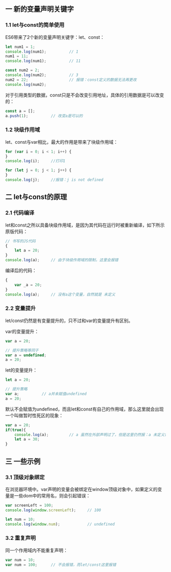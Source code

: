 ## 一 新的变量声明关键字

### 1.1 let与const的简单使用

ES6带来了2个新的变量声明关键字：let、const：
```js
let num1 = 1;
console.log(num1);          // 1
num1 = 11;
console.log(num1);          // 11

const num2 = 2;
console.log(num2);          // 3
num2 = 22;                  // 报错：const定义的数据无法再更改
console.log(num2);
```

对于引用类型的数据，const只是不会改变引用地址，具体的引用数据是可以改变的：
```js
const a = [];
a.push(1);          // 改变a是可以的
```

### 1.2 块级作用域

let、const与var相比，最大的作用是带来了块级作用域：
```js
for (var i = 0; i < 1; i++) {
}
console.log(i);     //打印1

for (let j = 0; j < 1; j++) {
}
console.log(j);     //报错：j is not defined
```

## 二 let与const的原理

### 2.1 代码编译

let和const之所以具备块级作用域，是因为其代码在运行时被重新编译，如下所示原版代码：
```js
// 书写的JS代码
{
    let a = 20;
}
console.log(a);     // 由于块级作用域的限制，这里会报错
```

编译后的代码：
```js
{
    var _a = 20;
}
console.log(a);     // 没有a这个变量，自然就是 未定义
```

### 2.2 变量提升

let/const仍然是有变量提升的，只不过和var的变量提升有区别。  

var的变量提升：
```js
var a = 20;

// 提升策略等同于
var a = undefined;
a = 20;
```

let的变量提升：
```js
let a = 20;

// 提升策略
var a;          // a并未赋值undefined
a = 20;         
```

默认不会赋值为undefined，而且let和const有自己的作用域，那么这里就会出现一个叫做暂时性死区的现象：
```js
var a = 20;
if(true){
    console.log(a);         // a 虽然在外部声明过了，但是这里仍然报：a 未定义错误！
    let a = 30;
}
```

## 三 一些示例

### 3.1 顶级对象绑定

在浏览器环境中。var声明的变量会被绑定在window顶级对象中，如果定义的变量是一些dom中的常用名，则会引起错误：
```js
var screenLeft = 100;
console.log(window.screenLeft);     // 100

let num = 10;
console.log(window.num);            // undefined
```

### 3.2 重复声明

同一个作用域内不能重复声明：
```js
var num = 10;
var num = 100;      // 不会报错，而let/const这里报错
```